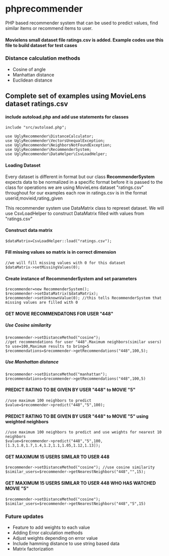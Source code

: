 # phprecommender
PHP based recommender system that can be used to predict values, find similar items or recommend items to user.

#### Movielens small dataset file ratings.csv is added. Example codes use this file to build dataset for test cases

### Distance calculation methods
- Cosine of angle
- Manhattan distance
- Euclidean distance

## Complete set of examples using MovieLens dataset **ratings.csv**

#### include autoload.php and add use statements for classes

    include "src/autoload.php";

    use UglyRecommender\DistanceCalculator;
    use UglyRecommender\VectorsUnequalException;
    use UglyRecommender\NeighborsNotFoundException;
    use UglyRecommender\RecommenderSystem;
    use UglyRecommender\DataHelper\CsvLoadHelper;

#### Loading Dataset

Every dataset is different in format but our class **RecommenderSystem** expects data to be normalized
in a specific format before it is passed to the class for operations
we are using MovieLens dataset "ratings.csv" throughout for our examples
each row in ratings.csv is in the format
userid,movieid,rating_given

This recommender system use DataMatrix class to represet dataset. We will use CsvLoadHelper to construct DataMatrix
filled with values from "ratings.csv"

#### Construct data matrix

    $dataMatrix=CsvLoadHelper::load("ratings.csv");

#### Fill missing values so matrix is in correct dimension

    //we will fill missing values with 0 for this dataset
    $dataMatrix->setMissingValues(0);

#### Create instance of RecommenderSystem and set parameters

    $recommender=new RecommenderSystem();  
    $recommender->setDataMatrix($dataMatrix);  
    $recommender->setUnknownValue(0); //this tells RecommenderSystem that missing values are filled with 0

#### GET MOVIE RECOMMENDATONS FOR USER "448"

##### Use Cosine similarity

    $recommender->setDistanceMethod("cosine");
    //get recommendations for user "448".Maximum neighbors(similar users) to use=100,Maximum results to bring=5
    $recommendations=$recommender->getRecommendations("448",100,5);

##### Use Manhattan distance

    $recommender->setDistanceMethod("manhattan");
    $recommendations=$recommender->getRecommendations("448",100,5)

#### PREDICT RATING TO BE GIVEN BY USER "448" to MOVIE "5"
    
    //use maximum 100 neighbors to predict
    $value=$recommender->predict("448","5",100);

#### PREDICT RATING TO BE GIVEN BY USER "448" to MOVIE "5" using weighted neighbors

    //use maximum 100 neighbors to predict and use weights for nearest 10 neighbors
    $value=$recommender->predict("448","5",100,[1.3,1.8,1.7,1.4,1.2,1.1,1.05,1.12,1.13]);


#### GET MAXIMUM 15 USERS SIMILAR TO USER 448

    $recommender->setDistanceMethod("cosine"); //use cosine similarity
    $similar_users=$recommender->getNearestNeighbors("448","",15);

#### GET MAXIMUM 15 USERS SIMILAR TO USER 448 WHO HAS WATCHED MOVIE "5"

    $recommender->setDistanceMethod("cosine");
    $similar_users=$recommender->getNearestNeighbors("448","5",15)


### Future updates
- Feature to add weights to each value
- Adding Error calculation methods
- Adjust weights depending on error value
- Include hamming distance to use string based data
- Matrix factorization
